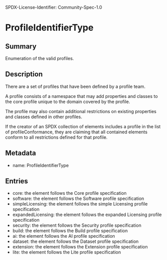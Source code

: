SPDX-License-Identifier: Community-Spec-1.0

# ProfileIdentifierType

## Summary

Enumeration of the valid profiles.

## Description

There are a set of profiles that have been defined by a profile team.

A profile consists of a namespace that may add properties and classes to the
core profile unique to the domain covered by the profile.

The profile may also contain additional restrictions on existing properties and
classes defined in other profiles.

If the creator of an SPDX collection of elements includes a profile in the list
of profileConformance, they are claiming that all contained elements conform
to all restrictions defined for that profile.

## Metadata

- name: ProfileIdentifierType

## Entries

- core: the element follows the Core profile specification
- software: the element follows the Software profile specification
- simpleLicensing: the element follows the simple Licensing profile
  specification
- expandedLicensing: the element follows the expanded Licensing profile
  specification
- security: the element follows the Security profile specification
- build: the element follows the Build profile specification
- ai: the element follows the AI profile specification
- dataset: the element follows the Dataset profile specification
- extension: the element follows the Extension profile specification
- lite: the element follows the Lite profile specification
